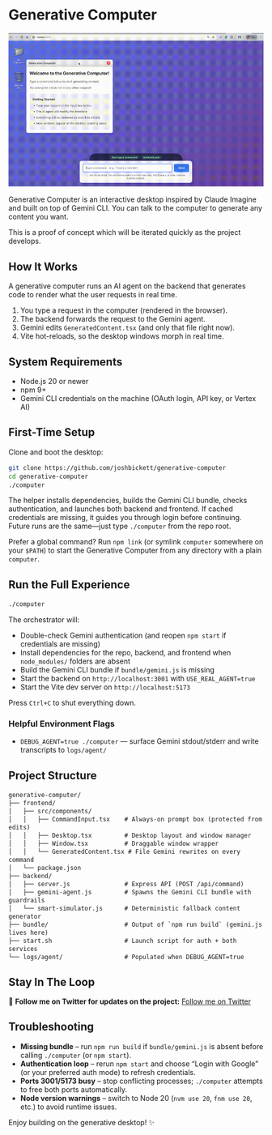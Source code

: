 # Generative Computer

![Generative Computer in action](./generative-computer-demo.gif)

Generative Computer is an interactive desktop inspired by Claude Imagine and built on top of Gemini CLI. You can talk to the computer to generate any content you want.

This is a proof of concept which will be iterated quickly as the project develops.

## How It Works

A generative computer runs an AI agent on the backend that generates code to render what the user requests in real time.

1. You type a request in the computer (rendered in the browser).
2. The backend forwards the request to the Gemini agent.
3. Gemini edits `GeneratedContent.tsx` (and only that file right now).
4. Vite hot-reloads, so the desktop windows morph in real time.

## System Requirements

- Node.js 20 or newer
- npm 9+
- Gemini CLI credentials on the machine (OAuth login, API key, or Vertex AI)

## First-Time Setup

Clone and boot the desktop:

```bash
git clone https://github.com/joshbickett/generative-computer
cd generative-computer
./computer
```

The helper installs dependencies, builds the Gemini CLI bundle, checks authentication, and launches both backend and frontend. If cached credentials are missing, it guides you through login before continuing. Future runs are the same—just type `./computer` from the repo root.

Prefer a global command? Run `npm link` (or symlink `computer` somewhere on your `$PATH`) to start the Generative Computer from any directory with a plain `computer`.

## Run the Full Experience

```bash
./computer
```

The orchestrator will:

- Double-check Gemini authentication (and reopen `npm start` if credentials are missing)
- Install dependencies for the repo, backend, and frontend when `node_modules/` folders are absent
- Build the Gemini CLI bundle if `bundle/gemini.js` is missing
- Start the backend on `http://localhost:3001` with `USE_REAL_AGENT=true`
- Start the Vite dev server on `http://localhost:5173`

Press `Ctrl+C` to shut everything down.

### Helpful Environment Flags

- `DEBUG_AGENT=true ./computer` — surface Gemini stdout/stderr and write transcripts to `logs/agent/`

## Project Structure

```
generative-computer/
├── frontend/
│   ├── src/components/
│   │   ├── CommandInput.tsx    # Always-on prompt box (protected from edits)
│   │   ├── Desktop.tsx         # Desktop layout and window manager
│   │   ├── Window.tsx          # Draggable window wrapper
│   │   └── GeneratedContent.tsx # File Gemini rewrites on every command
│   └── package.json
├── backend/
│   ├── server.js               # Express API (POST /api/command)
│   ├── gemini-agent.js         # Spawns the Gemini CLI bundle with guardrails
│   └── smart-simulator.js      # Deterministic fallback content generator
├── bundle/                     # Output of `npm run build` (gemini.js lives here)
├── start.sh                    # Launch script for auth + both services
└── logs/agent/                 # Populated when DEBUG_AGENT=true
```

## Stay In The Loop

🚀 **Follow me on Twitter for updates on the project:** [Follow me on Twitter](https://x.com/intent/follow?screen_name=josh_bickett)

## Troubleshooting

- **Missing bundle** – run `npm run build` if `bundle/gemini.js` is absent before calling `./computer` (or `npm start`).
- **Authentication loop** – rerun `npm start` and choose “Login with Google” (or your preferred auth mode) to refresh credentials.
- **Ports 3001/5173 busy** – stop conflicting processes; `./computer` attempts to free both ports automatically.
- **Node version warnings** – switch to Node 20 (`nvm use 20`, `fnm use 20`, etc.) to avoid runtime issues.

Enjoy building on the generative desktop! ✨
